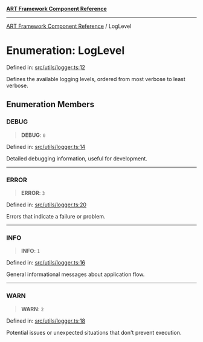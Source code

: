 [**ART Framework Component Reference**](../README.md)

***

[ART Framework Component Reference](../README.md) / LogLevel

# Enumeration: LogLevel

Defined in: [src/utils/logger.ts:12](https://github.com/hashangit/ART/blob/e4c184bd9ffa5ef078ee6a88704f24584b173411/src/utils/logger.ts#L12)

Defines the available logging levels, ordered from most verbose to least verbose.

## Enumeration Members

### DEBUG

> **DEBUG**: `0`

Defined in: [src/utils/logger.ts:14](https://github.com/hashangit/ART/blob/e4c184bd9ffa5ef078ee6a88704f24584b173411/src/utils/logger.ts#L14)

Detailed debugging information, useful for development.

***

### ERROR

> **ERROR**: `3`

Defined in: [src/utils/logger.ts:20](https://github.com/hashangit/ART/blob/e4c184bd9ffa5ef078ee6a88704f24584b173411/src/utils/logger.ts#L20)

Errors that indicate a failure or problem.

***

### INFO

> **INFO**: `1`

Defined in: [src/utils/logger.ts:16](https://github.com/hashangit/ART/blob/e4c184bd9ffa5ef078ee6a88704f24584b173411/src/utils/logger.ts#L16)

General informational messages about application flow.

***

### WARN

> **WARN**: `2`

Defined in: [src/utils/logger.ts:18](https://github.com/hashangit/ART/blob/e4c184bd9ffa5ef078ee6a88704f24584b173411/src/utils/logger.ts#L18)

Potential issues or unexpected situations that don't prevent execution.

